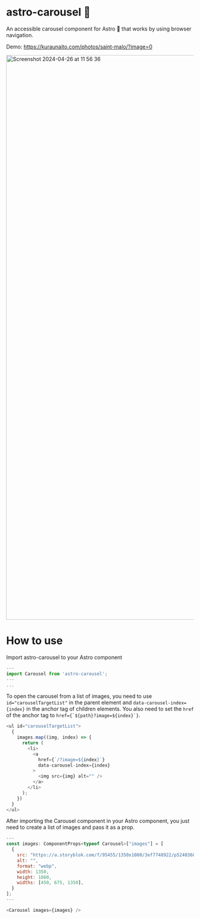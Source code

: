 # astro-carousel 🎠

An accessible carousel component for Astro 🚀 that works by using browser navigation. 

Demo: https://kuraunaito.com/photos/saint-malo/?image=0

<img width="1512" alt="Screenshot 2024-04-26 at 11 56 36" src="https://github.com/claudiabdm/astro-carousel/assets/44007726/8da45769-72da-4dc3-a43c-ee7151ecdc01">

# How to use

Import astro-carousel to your Astro component

````js
---
import Carousel from 'astro-carousel';
---
...
````


To open the carousel from a list of images, you need to use `id="carouselTargetList"` in the parent element and `data-carousel-index={index}` in the anchor tag of children elements. You also need to set the `href` of the anchor tag to ```href={`${path}?image=${index}`}```.
 
```js
<ul id="carouselTargetList">
  {
    images.map((img, index) => {
      return (
        <li>
          <a
            href={`/?image=${index}`}
            data-carousel-index={index}
          >
            <img src={img} alt="" />
          </a>
        </li>
      );
    })
  }
</ul>
```

After importing the Carousel component in your Astro component, you just need to create a list of images and pass it as a prop. 

```js
---
const images: ComponentProps<typeof Carousel>["images"] = [
  {
    src: "https://a.storyblok.com/f/95455/1350x1080/3ef7748922/p5240368.jpg",
    alt: "",
    format: "webp",
    width: 1350,
    height: 1080,
    widths: [450, 675, 1350],
  }
];
---

<Carousel images={images} />
```



